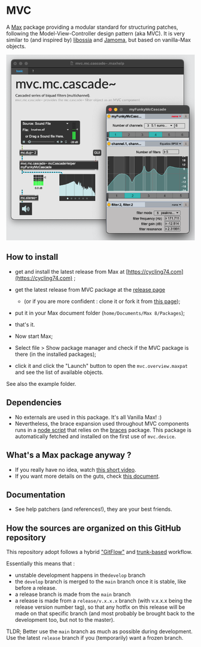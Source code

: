 # MVC
<!-- [![License: MIT](https://img.shields.io/badge/License-MIT-yellow.svg)](https://opensource.org/licenses/MIT) -->

A [Max](https://cycling74.com) package providing a modular standard for structuring patches, following the Model-View-Controller design pattern (aka MVC). It is very similar to (and inspired by) [libossia](https://ossia.io/site-libossia/about.html) and [Jamoma](http://jamoma.org/), but based on vanilla-Max objects.

![alt text](screenshot.png "Screenshot of a Max patcher with MVC components.")

## How to install

- get and install the latest release from Max at [https://cycling74.com](https://cycling74.com) ;
- get the latest release from MVC package at the [release page](https://github.com/vincentgoudard/MVC/releases) 
  - (or if you are more confident : clone it or fork it from [this page](https://github.com/vincentgoudard/MVC));
- put it in your Max document folder (`home/Documents/Max 8/Packages`);
- that's it.


- Now start Max;
- Select file > Show package manager and check if the MVC package is there (in the installed packages);
- click it and click the "Launch" button to open the `mvc.overview.maxpat` and see the list of available objects.

See also the example folder.

## Dependencies

- No externals are used in this package. It's all Vanilla Max! :)
- Nevertheless, the brace expansion used throughout MVC components runs in a [node script](https://docs.cycling74.com/max8/refpages/node.script) that relies on the [braces](https://www.npmjs.com/package/braces) package. This package is automatically fetched and installed on the first use of `mvc.device`.


## What's a Max package anyway ?

- If you really have no idea, watch [this short video](https://www.youtube.com/watch?v=Rh8v1U0dCi4). 
- If you want more details on the guts, check [this document](https://docs.cycling74.com/max8/vignettes/packages).


## Documentation

- See help patchers (and references!), they are your best friends.

## How the sources are organized on this GitHub repository

This repository adopt follows a hybrid ["GitFlow"](https://www.atlassian.com/en/git/tutorials/comparing-workflows/gitflow-workflow) and [trunk-based](https://www.atlassian.com/continuous-delivery/continuous-integration/trunk-based-development) workflow.

Essentially this means that : 
- unstable development happens in the`develop` branch
- the `develop` branch is merged to the `main` branch once it is stable, like before a release.
- a release branch is made from the `main` branch
- a release is made from a `release/v.x.x.x` branch (with v.x.x.x being the release version number tag), so that any hotfix on this release will be made on that specific branch (and most probably be brought back to the development too, but not to the master).

TLDR;
Better use the `main` branch as much as possible during development.
Use the latest `release` branch if you (temporarily) want a frozen branch.
